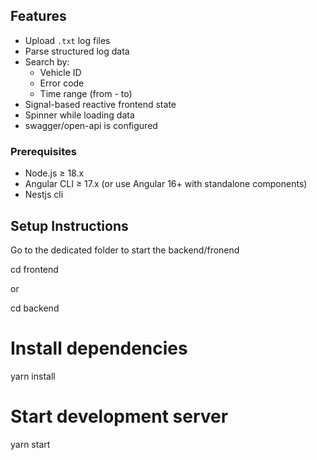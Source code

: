## Features

- Upload `.txt` log files
- Parse structured log data
- Search by:
  - Vehicle ID
  - Error code
  - Time range (from - to)
- Signal-based reactive frontend state
- Spinner while loading data
- swagger/open-api is configured

### Prerequisites

- Node.js ≥ 18.x
- Angular CLI ≥ 17.x (or use Angular 16+ with standalone components)
- Nestjs cli

## Setup Instructions

Go to the dedicated folder to start the backend/fronend

cd frontend

or

cd backend

# Install dependencies

yarn install

# Start development server

yarn start
